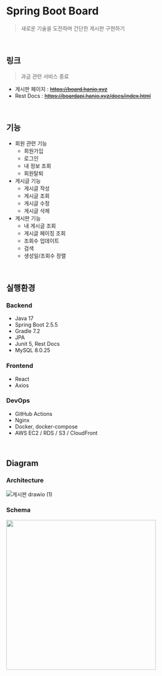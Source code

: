 # Spring Boot Board
> 새로운 기술을 도전하며 간단한 게시판 구현하기

<br>

## 링크
> 과금 관련 서비스 종료

- 게시판 페이지 : ~~https://board.hanjo.xyz~~
- Rest Docs : ~~https://boardapi.hanjo.xyz/docs/index.html~~

<br>

## 기능

- 회원 관련 기능
   - 회원가입
   - 로그인
   - 내 정보 조회
   - 회원탈퇴
- 게시글 기능
   - 게시글 작성
   - 게시글 조회
   - 게시글 수정
   - 게시글 삭제
- 게시판 기능
   - 내 게시글 조회
   - 게시글 페이징 조회
   - 조회수 업데이트
   - 검색
   - 생성일/조회수 정렬

<br>

## 실행환경

### Backend

- Java 17
- Spring Boot 2.5.5
- Gradle 7.2
- JPA
- Junit 5, Rest Docs
- MySQL 8.0.25

### Frontend

- React
- Axios

### DevOps

- GitHub Actions
- Nginx
- Docker, docker-compose
- AWS EC2 / RDS / S3 / CloudFront

<br>

## Diagram

### Architecture

![게시판 drawio (1)](https://user-images.githubusercontent.com/71180414/137648777-4dba92e4-b37e-4c87-9d13-0d5e563939b3.png)


### Schema

<image width="400" src="https://user-images.githubusercontent.com/71180414/137648537-ca5723f9-bc7d-4b79-82fe-bf5fd63634d2.png">

<br>
